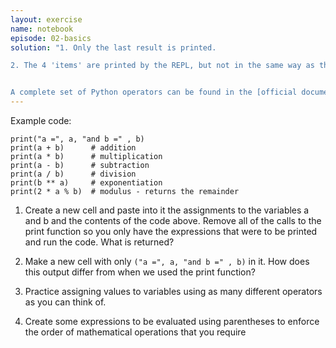 ```yaml
---
layout: exercise
name: notebook
episode: 02-basics
solution: "1. Only the last result is printed.

2. The 4 'items' are printed by the REPL, but not in the same way as the print statement. The items in quotes are treated as separate strings, for the variables a and b the values are printed. All four items are treated as a 'tuple' which are shown in parentheses, a tuple is another datatype in Python that allows you to group things together and treat as a unit. We can tell that it is a tuple because of the `()`


A complete set of Python operators can be found in the [official documentation](https://docs.python.org/3.5/library/operator.html) . The documentataion may \"appear\" a bit confusing as it initially talks about operators as functions whereas we generally use them as 'inplace ' operators. Section 10.3.1 provides a table which list all of the available operators, not all of which are relevant to basic arithmetic."
---
```


Example code:
~~~
print("a =", a, "and b =" , b)
print(a + b)      # addition
print(a * b)      # multiplication
print(a - b)      # subtraction
print(a / b)      # division
print(b ** a)     # exponentiation
print(2 * a % b)  # modulus - returns the remainder
~~~

1. Create a new cell and paste into it the assignments to the variables a and b and the contents of the code above. Remove all of the calls to the print function so you only have the expressions that were to be printed and run the code. What is returned?

2. Make a new cell with only `("a =", a, "and b =" , b)` in it. How does this output differ from when we used the print function?

3. Practice assigning values to variables using as many different operators as you can think of.

4. Create some expressions to be evaluated using parentheses to enforce the order of mathematical operations that you require
